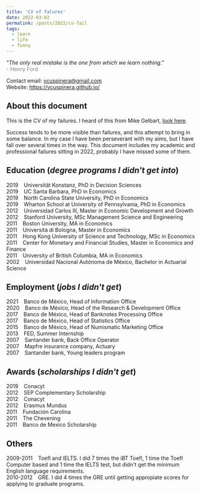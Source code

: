 ```yaml
---
title: 'CV of falures'
date: 2022-03-02
permalink: /posts/2022/cv-fail
tags:
  - learn
  - life
  - funny
---
```


<i>"The only real mistake is the one from which we learn nothing."</i>  
<span style="color:gray">- Henry Ford</span>

  
Contact email: vcuspinera@gmail.com  
Website: https://vcuspinera.github.io/  

## __About this document__
This is the CV of my failures. I heard of this from Mike Gelbart, [look here](https://www.mikegelbart.com/files/cv.pdf).

Success tends to be more visible than failures, and this attempt to bring in some balance. In my case I have been perseverant with my aims, but I have fall over several times in the way. This document includes my academic and professional failures sitting in 2022, probably I have missed some of them.

## __Education__ (_degree programs I didn't get into_)
2019 &ensp; Universität Konstanz, PhD in Decision Sciences  
2019 &ensp; UC Santa Barbara, PhD in Economics  
2019 &ensp; North Carolina State University, PhD in Economics  
2019 &ensp; Wharton School at University of Pennsylvania, PhD in Economics  
2012 &ensp; Universidad Carlos III, Master in Economic Development and Growth  
2012 &ensp; Stanford University, MSc Management Science and Engineering  
2011 &ensp; Boston University, MA in Economics  
2011 &ensp; Università di Bologna, Master in Economics  
2011 &ensp; Hong Kong University of Science and Technology, MSc in Economics  
2011 &ensp; Center for Monetary and Financial Studies, Master in Economics and Finance  
2011 &ensp; University of British Columbia, MA in Economics  
2002 &ensp; Universidad Nacional Autónoma de México, Bachelor in Actuarial Science  

## __Employment__ (_jobs I didn't get_)
2021 &ensp; Banco de México, Head of Information Office  
2020 &ensp; Banco de México, Head of the Research & Development Office  
2017 &ensp; Banco de México, Head of Banknotes Processing Office  
2017 &ensp; Banco de México, Head of Statistics Office  
2015 &ensp; Banco de México, Head of Numismatic Marketing Office  
2013 &ensp; FED, Summer Internship  
2007 &ensp; Santander bank, Back Office Operator  
2007 &ensp; Mapfre insurance company, Actuary  
2007 &ensp; Santander bank, Young leaders program  

## __Awards__ (_scholarships I didn't get_)
2019 &ensp; Conacyt  
2012 &ensp; SEP Complementary Scholarship  
2012 &ensp; Conacyt  
2012 &ensp; Erasmus Mundus  
2011 &ensp; Fundación Carolina  
2011 &ensp; The Chevening  
2011 &ensp; Banco de Mexico Scholarship

## __Others__
2009-2011 &ensp; Toefl and IELTS. I did 7 times the iBT Toefl, 1 time the Toefl Computer based and 1 time the IELTS test, but didn't get the minimum English language requirements.  
2010-2012 &ensp; GRE. I did 4 times the GRE until getting appropiate scores for applying to graduate programs.  